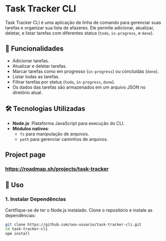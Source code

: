 # Task Tracker CLI

Task Tracker CLI é uma aplicação de linha de comando para gerenciar suas tarefas e organizar sua lista de afazeres. Ele permite adicionar, atualizar, deletar, e listar tarefas com diferentes status (`todo`, `in-progress`, e `done`). 

## 🚀 Funcionalidades

- Adicionar tarefas.
- Atualizar e deletar tarefas.
- Marcar tarefas como em progresso (`in-progress`) ou concluídas (`done`).
- Listar todas as tarefas.
- Filtrar tarefas por status (`todo`, `in-progress`, `done`).
- Os dados das tarefas são armazenados em um arquivo JSON no diretório atual.

## 🛠 Tecnologias Utilizadas

- **Node.js**: Plataforma JavaScript para execução do CLI.
- **Módulos nativos**:
  - `fs` para manipulação de arquivos.
  - `path` para gerenciar caminhos de arquivos.

<!-- ## 📦 Estrutura do Projeto -->


## Project page

### https://roadmap.sh/projects/task-tracker

## 📖 Uso

### 1. **Instalar Dependências**
Certifique-se de ter o Node.js instalado. Clone o repositório e instale as dependências:
```bash
git clone https://github.com/seu-usuario/task-tracker-cli.git
cd task-tracker-cli
npm install

